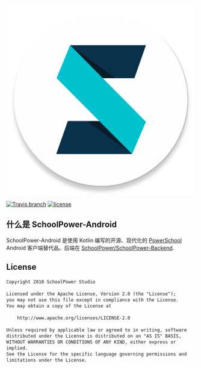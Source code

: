 ![](app/src/main/ic_launcher-web.png)

[![Travis branch](https://img.shields.io/travis/SchoolPower/SchoolPower-Android/master.svg)](https://travis-ci.org/SchoolPower/SchoolPower-Android)
[![license](https://img.shields.io/github/license/SchoolPower/SchoolPower-Android.svg)](https://github.com/SchoolPower/SchoolPower-Android/blob/master/LICENSE.txt)

什么是 SchoolPower-Android
-------
SchoolPower-Android 是使用 Kotlin 编写的开源、现代化的 [PowerSchool](https://www.powerschool.com/) Android 客户端替代品。后端在 [SchoolPower/SchoolPower-Backend](https://github.com/SchoolPower/SchoolPower-Backend).

License
-------
    Copyright 2018 SchoolPower Studio

    Licensed under the Apache License, Version 2.0 (the "License");
    you may not use this file except in compliance with the License.
    You may obtain a copy of the License at

        http://www.apache.org/licenses/LICENSE-2.0

    Unless required by applicable law or agreed to in writing, software
    distributed under the License is distributed on an "AS IS" BASIS,
    WITHOUT WARRANTIES OR CONDITIONS OF ANY KIND, either express or implied.
    See the License for the specific language governing permissions and
    limitations under the License.
